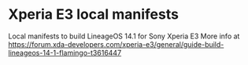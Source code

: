 # Xperia E3 local manifests
Local manifests to build LineageOS 14.1 for Sony Xperia E3
More info at https://forum.xda-developers.com/xperia-e3/general/guide-build-lineageos-14-1-flamingo-t3616447
